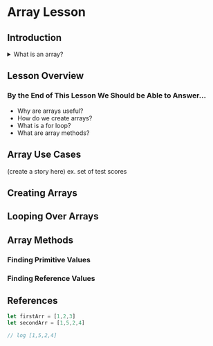 # Array Lesson

## Introduction
  <details> 
    <summary>What is an array? </summary>
      An array is a data structure consisting of a collection of elements (values or variables), each identified by at least one array index or key. Or in simpler terms an array is a way to represent lists in programming.
  </details>

## Lesson Overview
  ### By the End of This Lesson We Should be Able to Answer...
  * Why are arrays useful?
  * How do we create arrays?
  * What is a for loop?
  * What are array methods?

## Array Use Cases
(create a story here) ex. set of test scores 

## Creating Arrays

## Looping Over Arrays

## Array Methods
  ### Finding Primitive Values
  ### Finding Reference Values

## References


```js
let firstArr = [1,2,3]
let secondArr = [1,5,2,4]

// log [1,5,2,4]
```